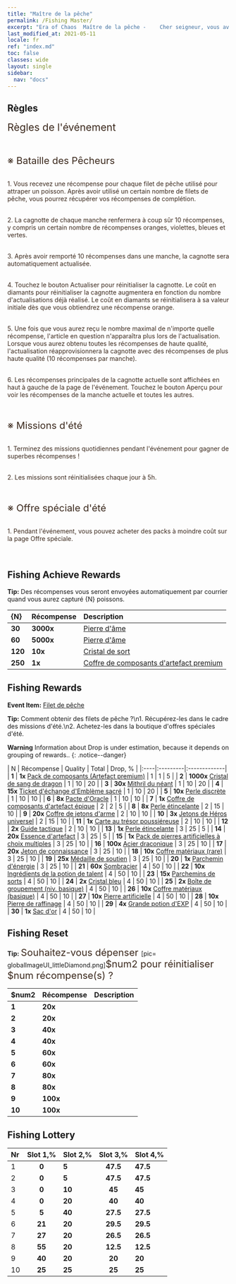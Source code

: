 ```yaml
---
title: "Maître de la pêche"
permalink: /Fishing Master/
excerpt: "Era of Chaos  Maître de la pêche - 　　Cher seigneur, vous avez reçu des récompenses pour votre pêche. Allez y jeter un coup d'œil."
last_modified_at: 2021-05-11
locale: fr
ref: "index.md"
toc: false
classes: wide
layout: single
sidebar:
  nav: "docs"
---
```




## Règles

  <span style="color: #3c2a1e;font-size:23px">Règles de l'événement</span><br/>

<br/>  <span style="color: #3c2a1e;font-size:23px"></span><br/><span style="color: #3c2a1e;font-size:22px">※ Bataille des Pêcheurs</span><br/>

<br/>  <span style="color: #3c2a1e">1. Vous recevez une récompense pour chaque filet de pêche utilisé pour attraper un poisson. Après avoir utilisé un certain nombre de filets de pêche, vous pourrez récupérer vos récompenses de complétion.</span><br/>

<br/>  <span style="color: #3c2a1e">2. La cagnotte de chaque manche renfermera à coup sûr 10 récompenses, y compris un certain nombre de récompenses oranges, violettes, bleues et vertes.</span><br/>

<br/>  <span style="color: #3c2a1e">3. Après avoir remporté 10 récompenses dans une manche, la cagnotte sera automatiquement actualisée.</span><br/>

<br/>  <span style="color: #3c2a1e">4. Touchez le bouton Actualiser pour réinitialiser la cagnotte. Le coût en diamants pour réinitialiser la cagnotte augmentera en fonction du nombre d'actualisations déjà réalisé. Le coût en diamants se réinitialisera à sa valeur initiale dès que vous obtiendrez une récompense orange.</span><br/>

<br/>  <span style="color: #3c2a1e">5. Une fois que vous aurez reçu le nombre maximal de n'importe quelle récompense, l'article en question n'apparaîtra plus lors de l'actualisation. Lorsque vous aurez obtenu toutes les récompenses de haute qualité, l'actualisation réapprovisionnera la cagnotte avec des récompenses de plus haute qualité (10 récompenses par manche). </span><br/>

<br/>  <span style="color: #3c2a1e">6. Les récompenses principales de la cagnotte actuelle sont affichées en haut à gauche de la page de l'événement. Touchez le bouton Aperçu pour voir les récompenses de la manche actuelle et toutes les autres.</span><br/>

<br/>  <span style="color: #3c2a1e;font-size:23px"> </span><br/><span style="color: #3c2a1e;font-size:22px">※ Missions d'été</span><br/>

<br/>  <span style="color: #3c2a1e">1. Terminez des missions quotidiennes pendant l'événement pour gagner de superbes récompenses !</span><br/>

<br/>  <span style="color: #3c2a1e">2. Les missions sont réinitialisées chaque jour à 5h.</span><br/>

<br/>  <span style="color: #3c2a1e;font-size:23px"> </span><br/><span style="color: #3c2a1e;font-size:22px">※ Offre spéciale d'été</span><br/>

<br/>  <span style="color: #3c2a1e">1. Pendant l'événement, vous pouvez acheter des packs à moindre coût sur la page Offre spéciale.</span><br/>

<br/>

## Fishing Achieve Rewards

  **Tip:** Des récompenses vous seront envoyées automatiquement par courrier quand vous aurez capturé {N} poissons.

  |  {N}  |  Récompense  | Description  |
  |:----|:---------|:-------------|
  | **30** |  **3000x** | [Pierre d'âme ](/ItemsFR/con_923/) | Pierre d'âme. S'obtient en démantelant des Emblèmes sacrés. S'échange contre des objets dans la Boutique d'Emblèmes sacrés.  |
  | **60** |  **5000x** | [Pierre d'âme ](/ItemsFR/con_923/) | Pierre d'âme. S'obtient en démantelant des Emblèmes sacrés. S'échange contre des objets dans la Boutique d'Emblèmes sacrés.  |
  | **120** |  **10x** | [Cristal de sort](/ItemsFR/art_189/) | Un cristal créé dans une fonderie ancienne. Matériau essentiel pour améliorer les combinaisons d'artefacts avancées.  |
  | **250** |  **1x** | [Coffre de composants d'artefact premium](/ItemsFR/con_1874/) | À utiliser pour obtenir au choix : 1 coffre de composants (Roi Dragon), 1 coffre de composants (Cieux), 1 coffre de composants (Fragment d'Éden) ou 1 coffre de composants (Jugement dernier).  |


## Fishing Rewards

  **Event Item:** [Filet de pêche](/fr/Items/con_2148/)

  **Tip:** Comment obtenir des filets de pêche ?\n1. Récupérez-les dans le cadre des missions d'été.\n2. Achetez-les dans la boutique d'offres spéciales d'été.

**Warning** Information about Drop is under estimation, because it depends on grouping of rewards..
{: .notice--danger}

  |  N  |  Récompense  | Quality  |  Total  | Drop, % |
  |:----|:---------|:-------------|
  | **1** |  **1x** [Pack de composants (Artefact premium)](/ItemsFR/con_1507/) | 1 | 1 | 5 |
  | **2** |  **1000x** [Cristal de sang de dragon](/ItemsFR/con_879/) | 1 | 10 | 20 |
  | **3** |  **30x** [Mithril du néant](/ItemsFR/con_817/) | 1 | 10 | 20 |
  | **4** |  **15x** [Ticket d'échange d'Emblème sacré](/ItemsFR/con_513/) | 1 | 10 | 20 |
  | **5** |  **10x** [Perle discrète](/ItemsFR/con_2135/) | 1 | 10 | 10 |
  | **6** |  **8x** [Pacte d'Oracle](/ItemsFR/con_816/) | 1 | 10 | 10 |
  | **7** |  **1x** [Coffre de composants d'artefact épique](/ItemsFR/con_1926/) | 2 | 2 | 5 |
  | **8** |  **8x** [Perle étincelante](/ItemsFR/con_527/) | 2 | 15 | 10 |
  | **9** |  **20x** [Coffre de jetons d'arme](/ItemsFR/con_1367/) | 2 | 10 | 10 |
  | **10** |  **3x** [Jetons de Héros universel](/ItemsFR/her_358/) | 2 | 15 | 10 |
  | **11** |  **1x** [Carte au trésor poussiéreuse](/ItemsFR/con_1156/) | 2 | 10 | 10 |
  | **12** |  **2x** [Guide tactique](/ItemsFR/unk_2115/) | 2 | 10 | 10 |
  | **13** |  **1x** [Perle étincelante](/ItemsFR/con_527/) | 3 | 25 | 5 |
  | **14** |  **20x** [Essence d'artefact](/ItemsFR/con_905/) | 3 | 25 | 5 |
  | **15** |  **1x** [Pack de pierres artificielles à choix multiples](/ItemsFR/con_1480/) | 3 | 25 | 10 |
  | **16** |  **100x** [Acier draconique](/ItemsFR/con_880/) | 3 | 25 | 10 |
  | **17** |  **20x** [Jeton de connaissance](/ItemsFR/con_911/) | 3 | 25 | 10 |
  | **18** |  **10x** [Coffre matériaux (rare)](/ItemsFR/con_757/) | 3 | 25 | 10 |
  | **19** |  **25x** [Médaille de soutien](/ItemsFR/unk_2116/) | 3 | 25 | 10 |
  | **20** |  **1x** [Parchemin d'énergie](/ItemsFR/con_830/) | 3 | 25 | 10 |
  | **21** |  **60x** [Sombracier](/ItemsFR/con_881/) | 4 | 50 | 10 |
  | **22** |  **10x** [Ingrédients de la potion de talent](/ItemsFR/con_1120/) | 4 | 50 | 10 |
  | **23** |  **15x** [Parchemins de sorts](/ItemsFR/con_694/) | 4 | 50 | 10 |
  | **24** |  **2x** [Cristal bleu](/ItemsFR/con_716/) | 4 | 50 | 10 |
  | **25** |  **2x** [Boîte de groupement (niv. basique)](/ItemsFR/con_774/) | 4 | 50 | 10 |
  | **26** |  **10x** [Coffre matériaux (basique)](/ItemsFR/con_756/) | 4 | 50 | 10 |
  | **27** |  **10x** [Pierre artificielle](/ItemsFR/art_188/) | 4 | 50 | 10 |
  | **28** |  **10x** [Pierre de raffinage](/ItemsFR/con_814/) | 4 | 50 | 10 |
  | **29** |  **4x** [Grande potion d'EXP](/ItemsFR/con_702/) | 4 | 50 | 10 |
  | **30** |  **1x** [Sac d'or](/ItemsFR/con_714/) | 4 | 50 | 10 |


## Fishing Reset

  **Tip:** <span style="color: #3c2a1e;font-size:22px">Souhaitez-vous dépenser </span>[pic= globalImageUI_littleDiamond.png]</span><span style="color: #3c2a1e;font-size:22px">$num2</span><span style="color: #3c2a1e;font-size:22px"> pour réinitialiser $num récompense(s) ?</span>

  | $num2  |  Récompense  | Description  |
  |:----|:---------|:-------------|
  | **1** |  **20x** | <i class="fas fa-gem"/> |  |
  | **2** |  **20x** | <i class="fas fa-gem"/> |  |
  | **3** |  **40x** | <i class="fas fa-gem"/> |  |
  | **4** |  **40x** | <i class="fas fa-gem"/> |  |
  | **5** |  **60x** | <i class="fas fa-gem"/> |  |
  | **6** |  **60x** | <i class="fas fa-gem"/> |  |
  | **7** |  **80x** | <i class="fas fa-gem"/> |  |
  | **8** |  **80x** | <i class="fas fa-gem"/> |  |
  | **9** |  **100x** | <i class="fas fa-gem"/> |  |
  | **10** |  **100x** | <i class="fas fa-gem"/> |  |


## Fishing Lottery

  |  Nr  | Slot 1,% | Slot 2,% | Slot 3,% | Slot 4,% |
  |:-----|:------:|:-------|:------:|:-------|
  | 1 | **0** | **5** | **47.5** | **47.5** |
  | 2 | **0** | **5** | **47.5** | **47.5** |
  | 3 | **0** | **10** | **45** | **45** |
  | 4 | **0** | **20** | **40** | **40** |
  | 5 | **5** | **40** | **27.5** | **27.5** |
  | 6 | **21** | **20** | **29.5** | **29.5** |
  | 7 | **27** | **20** | **26.5** | **26.5** |
  | 8 | **55** | **20** | **12.5** | **12.5** |
  | 9 | **40** | **20** | **20** | **20** |
  | 10 | **25** | **25** | **25** | **25** |
